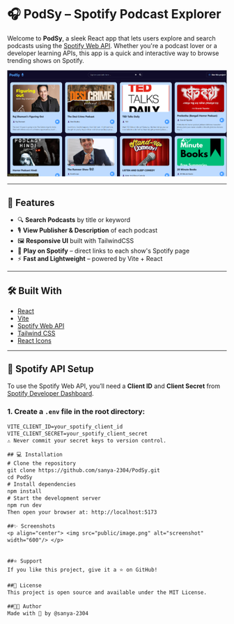 # 🎧 PodSy – Spotify Podcast Explorer

Welcome to **PodSy**, a sleek React app that lets users explore and search podcasts using the [Spotify Web API](https://developer.spotify.com/documentation/web-api/). Whether you're a podcast lover or a developer learning APIs, this app is a quick and interactive way to browse trending shows on Spotify.

![PodSy Screenshot](public/image.png)

---

## 🚀 Features

- 🔍 **Search Podcasts** by title or keyword
- 🎙️ **View Publisher & Description** of each podcast
- 🖼️ **Responsive UI** built with TailwindCSS
- 🔗 **Play on Spotify** – direct links to each show's Spotify page
- ⚡ **Fast and Lightweight** – powered by Vite + React

---

## 🛠️ Built With

- [React](https://reactjs.org/)
- [Vite](https://vitejs.dev/)
- [Spotify Web API](https://developer.spotify.com/documentation/web-api/)
- [Tailwind CSS](https://tailwindcss.com/)
- [React Icons](https://react-icons.github.io/react-icons/)

---

## 🔐 Spotify API Setup

To use the Spotify Web API, you’ll need a **Client ID** and **Client Secret** from [Spotify Developer Dashboard](https://developer.spotify.com/dashboard/).

### 1. Create a `.env` file in the root directory:
```env
VITE_CLIENT_ID=your_spotify_client_id
VITE_CLIENT_SECRET=your_spotify_client_secret
⚠️ Never commit your secret keys to version control.

## 💻 Installation
# Clone the repository
git clone https://github.com/sanya-2304/PodSy.git
cd PodSy
# Install dependencies
npm install
# Start the development server
npm run dev
Then open your browser at: http://localhost:5173

##✨ Screenshots
<p align="center"> <img src="public/image.png" alt="screenshot" width="600"/> </p>


##⭐ Support
If you like this project, give it a ⭐ on GitHub!

##📄 License
This project is open source and available under the MIT License.

##👩‍💻 Author
Made with 💙 by @sanya-2304

